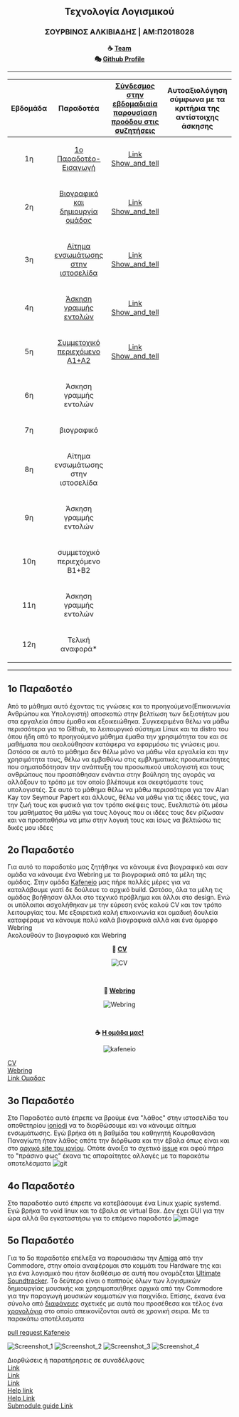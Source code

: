 <h2 align=center>Τεχνολογία Λογισμικού</h2>

<h3 align=center> ΣΟΥΡΒΙΝΟΣ ΑΛΚΙΒΙΑΔΗΣ | ΑΜ:Π2018028 </h3>
<div align="center">
  
  <b> :coffee: [Team](https://github.com/Kafeneio) <br>
   :performing_arts: [Github Profile](https://github.com/Alkissourvinos)</b>
  </div>





-------------------------------------------------------------------------------------------------------------------------------------


| Εβδομάδα | Παραδοτέα | [Σύνδεσμος στην εβδομαδιαία παρουσίαση προόδου στις συζητήσεις](https://github.com/orgs/Kafeneio/teams/kafeneio/discussions) | Αυτοαξιολόγηση σύμφωνα με τα κριτήρια της αντίστοιχης άσκησης |
| --- | --- | --- | --- |
| <p align="center">1η | <p align="center"> [1ο Παραδοτέο-Εισαγωγή](#1ο-παραδοτέο) | <p align="center">[Link Show_and_tell](https://github.com/courses-ionio/help/discussions/70) | <p align="center"> |
| <p align="center">2η | <p align="center">[Βιογραφικό και δημιουργία ομάδας](#2ο-παραδοτέο)</p> | <p align="center">[Link Show_and_tell](https://github.com/courses-ionio/help/discussions/171) |<p align="center">  |
| <p align="center">3η | <p align="center">[Αίτημα ενσωμάτωσης στην ιστοσελίδα](#3ο-παραδοτέο)</p> |<p align="center">[Link Show_and_tell](https://github.com/courses-ionio/help/discussions/327) |<p align="center">  | |
| <p align="center">4η | <p align="center">[Άσκηση γραμμής εντολών]((#4ο-παραδοτέο))</p> | <p align="center">[Link Show_and_tell](https://github.com/courses-ionio/help/discussions/375) | |
| <p align="center">5η | <p align="center">[Συμμετοχικό περιεχόμενο A1+A2](#5ο-παραδοτέο) </p>| <p align="center">[Link Show_and_tell](https://github.com/courses-ionio/help/discussions/416) | |
| <p align="center">6η | <p align="center">Άσκηση γραμμής εντολών</p> | | |
| <p align="center">7η | <p align="center">βιογραφικό</p> | | |
| <p align="center">8η | <p align="center">Αίτημα ενσωμάτωσης στην ιστοσελίδα </p>| | |
| <p align="center">9η | <p align="center">Άσκηση γραμμής εντολών</p> | | |
| <p align="center">10η | <p align="center">συμμετοχικό περιεχόμενο B1+B2</p> | | |
| <p align="center">11η | <p align="center">Άσκηση γραμμής εντολών</p> | | |
| <p align="center">12η | <p align="center">Τελική αναφορά*</p> |


-------------------------------------------------------------------------------------------------------------------------------------

##  1ο Παραδοτέο
Από το μάθημα αυτό έχοντας τις γνώσεις και το προηγούμενο(Επικοινωνία Ανθρώπου και Υπολογιστή) αποσκοπώ στην βελτίωση των δεξιοτήτων μου στα εργαλεία όπου έμαθα και εξοικειώθηκα. Συγκεκριμένα θέλω να μάθω περισσότερα για το Github, το λειτουργικό σύστημα Linux και τα distro του όπου ήδη από το προηγούμενο μάθημα έμαθα την χρησιμότητα του και σε μαθήματα που ακολούθησαν κατάφερα να εφαρμόσω τις γνώσεις μου. Ωστόσο σε αυτό το μάθημα δεν θέλω μόνο να μάθω νέα εργαλεία και την χρησιμότητα τους, θέλω να εμβαθύνω στις εμβληματικές προσωπικότητες που σηματοδότησαν την ανάπτυξη του προσωπικού υπολογιστή και τους ανθρώπους που προσπάθησαν ενάντια στην βούληση της αγοράς να αλλάξουν το τρόπο με τον οποίο βλέπουμε και σκεφτόμαστε τους υπολογιστές. Σε αυτό το μάθημα θέλω να μάθω περισσότερα για τον Alan Kay τον Seymour Papert και άλλους, θέλω να μάθω για τις ιδέες τους, για την ζωή τους και φυσικά για τον τρόπο σκέψεις τους. Ευελπιστώ ότι μέσω του μαθήματος θα μάθω για τους λόγους που οι ιδέες τους δεν ρίζωσαν και να προσπαθήσω να μπω στην λογική τους και ίσως να βελτιώσω τις δικές μου ιδέες

##  2ο Παραδοτέο
Για αυτό το παραδοτέο μας ζητήθηκε να κάνουμε ένα βιογραφικό και σαν ομάδα να κάνουμε ένα Webring με τα βιογραφικά από τα μέλη της ομάδας. Στην ομάδα [Kafeneio](https://github.com/Kafeneio) μας πήρε πολλές μέρες για να καταλάβουμε γιατί δε δούλευε το αρχικό build. Ωστόσο, όλα τα μέλη τις ομάδας βοήθησαν άλλοι στο τεχνικό πρόβλημα και άλλοι στο design. Ενώ οι υπόλοιποι ασχολήθηκαν με την εύρεση ενός καλού CV και τον τρόπο λειτουργίας του. Με εξαιρετικά καλή επικοινωνία και ομαδική δουλεία καταφέραμε να κάνουμε πολύ καλά βιογραφικά αλλά και ένα όμορφο Webring<br>
Ακολουθούν το βιογραφικό και Webring<br>

<div align="center">
  
  <b> :tophat: [CV](https://alkissourvinos.github.io/online-cv/)</b>

  
  </div>
  
<div align="center">
  
  ![CV](https://i.imgur.com/0QEudLS.png)

</div>
<br>
  
  <div align="center">
  
  <b> :dart: [Webring](https://kafeneio-webring.netlify.app/)</b>

  
  </div>
    
<div align="center">
  
  ![Webring](	https://i.imgur.com/vRthQR5.png)

</div>

<br>
  
  <div align="center">
  
  <b> :coffee: [Η ομάδα μας!](https://kafeneio-webring.netlify.app/)</b>

  
  </div>
    
<div align="center">
  
  ![kafeneio](	https://i.imgur.com/sDXTo4c.png)

</div>


[CV](https://alkissourvinos.github.io/online-cv/)<br>
[Webring](https://kafeneio-webring.netlify.app/)<br>
[Link Ομαδας](https://github.com/Kafeneio)

## 3ο Παραδοτέο

Στο Παραδοτέο αυτό έπρεπε να βρούμε ένα "λάθος" στην ιστοσελίδα του αποθετηρίου [ioniodi](https://epic-hamilton-da9ac8.netlify.app/) να το διορθώσουμε και να κάνουμε αίτημα ενσωμάτωσης. Εγώ βρήκα ότι η βαθμίδα του καθηγητή Κουροθανάση Παναγίωτη ήταν λάθος οπότε την διόρθωσα και την έβαλα όπως είναι και στο [αρχικό site του ιονίου](https://di.ionio.gr/gr/department/staff/professors/). Οπότε άνοιξα το σχετικό [issue](https://github.com/ioniodi/sitegr/issues/232) και αφού πήρα το "πράσινο φως" έκανα τις απαραίτητες αλλαγές με τα παρακάτω αποτελέσματα ![git](https://user-images.githubusercontent.com/72436770/157086229-fbf3f2b9-32c3-41a1-997a-e2bf6a45d235.png)

## 4ο Παραδοτέο

Στο παραδοτέο αυτό έπρεπε να κατεβάσουμε ένα Linux χωρίς systemd. Εγώ βρήκα το void linux και το έβαλα σε virtual Box. Δεν έχει GUI για την ώρα αλλά θα εγκαταστήσω για το επόμενο παραδοτέο
![image](https://user-images.githubusercontent.com/72436770/158079252-9d5e8123-145f-413a-9d42-2939f9dcef04.png)

## 5ο Παραδοτέο

Για το 5ο παραδοτέο επέλεξα να παρουσιάσω την [Amiga](https://hci-p2018028.netlify.app/gallery/commodore-amiga/) από την Commodore, στην οποία αναφέρομαι στο κομμάτι του Hardware της και για ένα λογισμικό που ήταν διαθέσιμο σε αυτή που ονομάζεται [Ultimate Soundtracker](https://hci-p2018028.netlify.app/gallery/ultimate-soundtracker/). Το δεύτερο είναι ο παππούς όλων των λογισμικών δημιουργίας μουσικής και χρησιμοποιήθηκε αρχικά από την Commodore για την παραγωγή μουσικών κομματιών για παιχνίδια. Επίσης, έκανα ένα σύνολο από [διαφάνειες](https://hci-p2018028.netlify.app/slides/commodore-amiga-slides/) σχετικές με αυτά που προσέθεσα και τέλος ένα [χρονολόγιο](https://hci-p2018028.netlify.app/timeline/commodore-amiga-home-computing/) στο οποίο απεικονίζονται αυτά σε χρονική σειρα. Με τα παρακάτω αποτέλεσματα

[pull request Kafeneio](https://github.com/Kafeneio/site/commit/5a791e32e58f76e788b06f55a7cc15d3ffcde830)

![Screenshot_1](https://user-images.githubusercontent.com/72436770/158847265-aa6224cf-13a3-4526-acd5-f60d0920123c.png)
![Screenshot_2](https://user-images.githubusercontent.com/72436770/158847301-69821a22-6fb3-407d-8a61-683b1228ad13.png)
![Screenshot_3](https://user-images.githubusercontent.com/72436770/158847341-c223f9f5-0947-43ff-86dc-e24664e4950a.png)
![Screenshot_4](https://user-images.githubusercontent.com/72436770/158847389-9b6ccfc1-6cb8-4597-8911-524842ed4777.png)




Διορθώσεις ή παρατήρησεις σε συναδέλφους<br>
[Link](https://github.com/courses-ionio/help/discussions/109)<br>
[Link](https://github.com/courses-ionio/help/discussions/153)<br>
[Link](https://github.com/courses-ionio/help/discussions/414)<br>
[Help link](https://github.com/courses-ionio/help/discussions/294)<br>
[Help Link](https://github.com/courses-ionio/help/discussions/303)<br>
[Submodule guide Link](https://github.com/courses-ionio/help/discussions/287)
